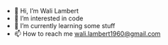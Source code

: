 - 👋 Hi, I’m Wali Lambert
- 👀 I’m interested in code
- 🌱 I’m currently learning some stuff
- 📫 How to reach me wali.lambert1960@gmail.com


